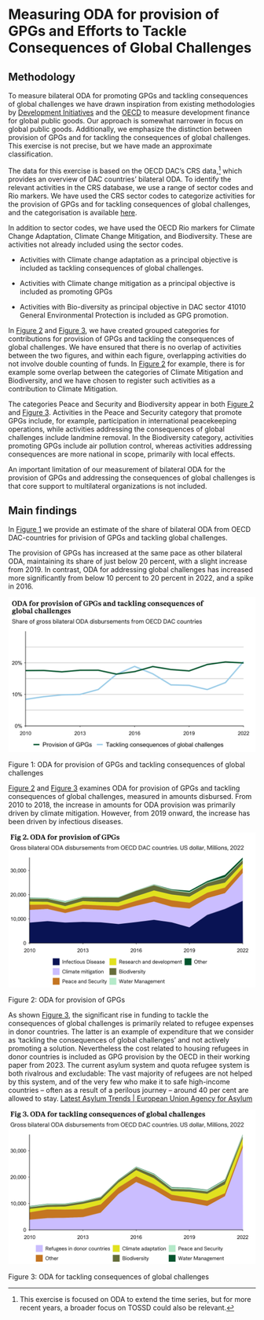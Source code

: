 

# Measuring ODA for provision of GPGs and Efforts to Tackle Consequences of Global Challenges

## Methodology

To measure bilateral ODA for promoting GPGs and tackling consequences of
global challenges we have drawn inspiration from existing methodologies
by [Development
Initiatives](https://devinit.org/wp-content/uploads/2016/07/Measuring-aid-to-global-public-goods-GPGs-Discussion-paper-July-2016.pdf)
and the
[OECD](https://www.oecd.org/en/publications/development-co-operation-and-the-provision-of-global-public-goods_aff8cba9-en.html)
to measure development finance for global public goods. Our approach is
somewhat narrower in focus on global public goods. Additionally, we
emphasize the distinction between provision of GPGs and for tackling the
consequences of global challenges. This exercise is not precise, but we
have made an approximate classification.

The data for this exercise is based on the OECD DAC’s CRS data,[^1]
which provides an overview of DAC countries’ bilateral ODA. To identify
the relevant activities in the CRS database, we use a range of sector
codes and Rio markers. We have used the CRS sector codes to categorize
activities for the provision of GPGs and for tackling consequences of
global challenges, and the categorisation is available
[here](https://github.com/noradno/global_public_goods/blob/main/data/processed/sector_codes_gpg_mapping.csv).

In addition to sector codes, we have used the OECD Rio markers for
Climate Change Adaptation, Climate Change Mitigation, and Biodiversity.
These are activities not already included using the sector codes.

- Activities with Climate change adaptation as a principal objective is
  included as tackling consequences of global challenges.

- Activities with Climate change mitigation as a principal objective is
  included as promoting GPGs

- Activities with Bio-diversity as principal objective in DAC sector
  41010 General Environmental Protection is included as GPG promotion.

In <a href="#fig-2" class="quarto-xref">Figure 2</a> and
<a href="#fig-3" class="quarto-xref">Figure 3</a>, we have created
grouped categories for contributions for provision of GPGs and tackling
the consequences of global challenges. We have ensured that there is no
overlap of activities between the two figures, and within each figure,
overlapping activities do not involve double counting of funds. In
<a href="#fig-2" class="quarto-xref">Figure 2</a> for example, there is
for example some overlap between the categories of Climate Mitigation
and Biodiversity, and we have chosen to register such activities as a
contribution to Climate Mitigation.

The categories Peace and Security and Biodiversity appear in both
<a href="#fig-2" class="quarto-xref">Figure 2</a> and
<a href="#fig-3" class="quarto-xref">Figure 3</a>. Activities in the
Peace and Security category that promote GPGs include, for example,
participation in international peacekeeping operations, while activities
addressing the consequences of global challenges include landmine
removal. In the Biodiversity category, activities promoting GPGs include
air pollution control, whereas activities addressing consequences are
more national in scope, primarily with local effects.

An important limitation of our measurement of bilateral ODA for the
provision of GPGs and addressing the consequences of global challenges
is that core support to multilateral organizations is not included.

## Main findings

In <a href="#fig-1" class="quarto-xref">Figure 1</a> we provide an
estimate of the share of bilateral ODA from OECD DAC-countries for
privision of GPGs and tackling global challenges.

The provision of GPGs has increased at the same pace as other bilateral
ODA, maintaining its share of just below 20 percent, with a slight
increase from 2019. In contrast, ODA for addressing global challenges
has increased more significantly from below 10 percent to 20 percent in
2022, and a spike in 2016.

<div id="fig-1">

![](output/p_provision_consequences_shares.svg)

Figure 1: ODA for provision of GPGs and tackling consequences of global
challenges

</div>

<a href="#fig-2" class="quarto-xref">Figure 2</a> and
<a href="#fig-3" class="quarto-xref">Figure 3</a> examines ODA for
provision of GPGs and tackling consequences of global challenges,
measured in amounts disbursed. From 2010 to 2018, the increase in
amounts for ODA provision was primarily driven by climate mitigation.
However, from 2019 onward, the increase has been driven by infectious
diseases.

<div id="fig-2">

![](output/p_provision.svg)

Figure 2: ODA for provision of GPGs

</div>

As shown <a href="#fig-3" class="quarto-xref">Figure 3</a>, the
significant rise in funding to tackle the consequences of global
challenges is primarily related to refugee expenses in donor countries.
The latter is an example of expenditure that we consider as ‘tackling
the consequences of global challenges’ and not actively promoting a
solution. Nevertheless the cost related to housing refugees in donor
countries is included as GPG provision by the OECD in their working
paper from 2023. The current asylum system and quota refugee system is
both rivalrous and excludable: The vast majority of refugees are not
helped by this system, and of the very few who make it to safe
high-income countries – often as a result of a perilous journey – around
40 per cent are allowed to stay. [Latest Asylum Trends \| European Union
Agency for Asylum](https://euaa.europa.eu/latest-asylum-trends-asylum)

<div id="fig-3">

![](output/p_consequences.svg)

Figure 3: ODA for tackling consequences of global challenges

</div>

[^1]: This exercise is focused on ODA to extend the time series, but for
    more recent years, a broader focus on TOSSD could also be relevant.
